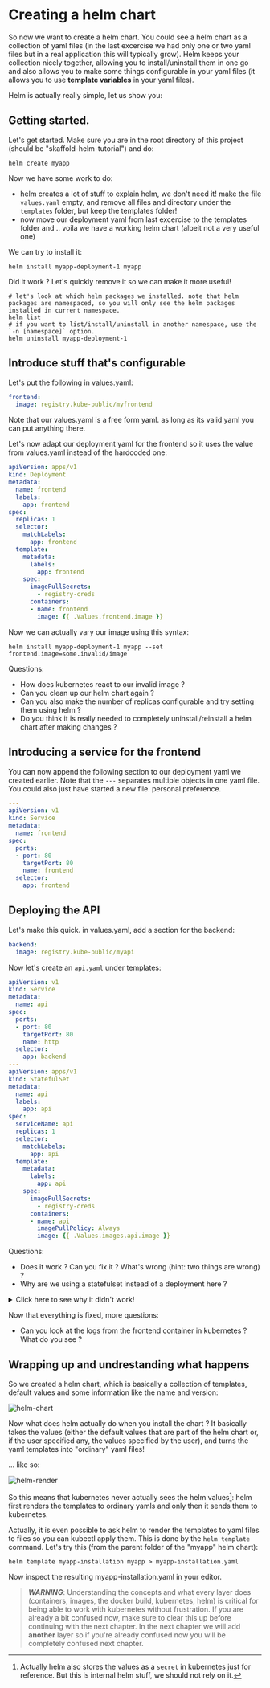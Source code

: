 # Creating a helm chart

So now we want to create a helm chart. You could see a helm chart as a collection of yaml files (in the last excercise we had only one or two yaml files but in a real application this will typically grow). Helm keeps your collection nicely together, allowing you to install/uninstall them in one go and also allows you to make some things configurable in your yaml files (it allows you to use **template variables** in your yaml files).

Helm is actually really simple, let us show you:

## Getting started.

Let's get started. Make sure you are in the root directory of this project (should be "skaffold-helm-tutorial") and do:

```shell
helm create myapp
```

Now we have some work to do:

* helm creates a lot of stuff to explain helm, we don't need it! make the file `values.yaml` empty, and remove all files and directory under the `templates` folder, but keep the templates folder!
* now move our deployment yaml from last excercise to the templates folder and .. voila we have a working helm chart (albeit not a very useful one)

We can try to install it:
```shell
helm install myapp-deployment-1 myapp
```

Did it work ? Let's quickly remove it so we can make it more useful!

```shell
# let's look at which helm packages we installed. note that helm packages are namespaced, so you will only see the helm packages installed in current namespace.
helm list
# if you want to list/install/uninstall in another namespace, use the `-n [namespace]` option. 
helm uninstall myapp-deployment-1
```

## Introduce stuff that's configurable

Let's put the following in values.yaml:

```yaml
frontend: 
  image: registry.kube-public/myfrontend
```

Note that our values.yaml is a free form yaml. as long as its valid yaml you can put anything there.

Let's now adapt our deployment yaml for the frontend so it uses the value from values.yaml instead of the hardcoded one:

```yaml
apiVersion: apps/v1
kind: Deployment
metadata:
  name: frontend
  labels:
    app: frontend
spec:
  replicas: 1
  selector:
    matchLabels:
      app: frontend
  template:
    metadata:
      labels:
        app: frontend
    spec:
      imagePullSecrets:
        - registry-creds
      containers:
      - name: frontend
        image: {{ .Values.frontend.image }}
```

Now we can actually vary our image using this syntax:

```shell
helm install myapp-deployment-1 myapp --set frontend.image=some.invalid/image
```

Questions:

* How does kubernetes react to our invalid image ?
* Can you clean up our helm chart again ?
* Can you also make the number of replicas configurable and try setting them using helm ?
* Do you think it is really needed to completely uninstall/reinstall a helm chart after making changes ?

## Introducing a service for the frontend

You can now append the following section to our deployment yaml we created earlier. Note that the `---` separates multiple objects in one yaml file. You could also just have started a new file. personal preference.

```yaml
---
apiVersion: v1
kind: Service
metadata:
  name: frontend
spec:
  ports:
  - port: 80
    targetPort: 80
    name: frontend
  selector:
    app: frontend
```

## Deploying the API

Let's make this quick. in values.yaml, add a section for the backend:

```yaml
backend: 
  image: registry.kube-public/myapi
```

Now let's create an `api.yaml` under templates:

```yaml
apiVersion: v1
kind: Service
metadata:
  name: api
spec:
  ports:
  - port: 80
    targetPort: 80
    name: http
  selector:
    app: backend
---
apiVersion: apps/v1
kind: StatefulSet
metadata:
  name: api
  labels:
    app: api
spec:
  serviceName: api
  replicas: 1
  selector:
    matchLabels:
      app: api
  template:
    metadata:
      labels:
        app: api
    spec:
      imagePullSecrets:
        - registry-creds
      containers:
      - name: api
        imagePullPolicy: Always
        image: {{ .Values.images.api.image }}
```

Questions:

* Does it work ? Can you fix it ? What's wrong (hint: two things are wrong) ?
* Why are we using a statefulset instead of a deployment here ?

<details>
  <summary>Click here to see why it didn't work!</summary>
  
There are actually two errors in the configuration above:
* The image doesn't refer to the right section in the yaml file. there is no "images.api.image", only an "backend.image"!
* The selector in the service doesn't select the pods from the statefulset. Can you fix it ?

</details>

Now that everything is fixed, more questions:

* Can you look at the logs from the frontend container in kubernetes ? What do you see ?

## Wrapping up and undrestanding what happens

So we created a helm chart, which is basically a collection of templates, default values and some information like the name and version:

![helm-chart](../imgs/helm-chart.png)

Now what does helm actually do when you install the chart ?
It basically takes the values (either the default values that are part of the helm chart or, if the user specified any, the values specified by the user), and turns the yaml templates into "ordinary" yaml files!

... like so:

![helm-render](../imgs/helm-render.png)

So this means that kubernetes never actually sees the helm values[^1]: helm first renders the templates to ordinary yamls and only then it sends them to kubernetes.

Actually, it is even possible to ask helm to render the templates to yaml files to files so you can kubectl apply them. This is done by the `helm template` command. Let's try this (from the parent folder of the "myapp" helm chart):

```shell
helm template myapp-installation myapp > myapp-installation.yaml
```

Now inspect the resulting myapp-installation.yaml in your editor.


[^1]: Actually helm also stores the values as a `secret` in kubernetes just for reference. But this is internal helm stuff, we should not rely on it.

> **_WARNING_**: Understanding the concepts and what every layer does (containers, images, the docker build, kubernetes, helm) is critical for being able to work with kubernetes without frustration.  If you are already a bit confused now, make sure to clear this up before continuing with the next chapter. In the next chapter we will add **another** layer so if you're already confused now you will be completely confused next chapter.
